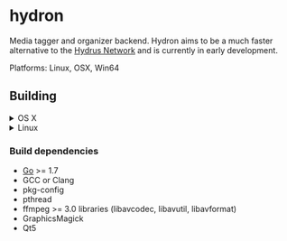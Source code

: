 # hydron
Media tagger and organizer backend.
Hydron aims to be a much faster alternative to the
[Hydrus Network](https://github.com/hydrusnetwork/hydrus) and is currently in
early development.

Platforms: Linux, OSX, Win64

## Building

<!--<details>
	<summary>Windows</summary>
	While it is possible to compile binaries on Windows with MinGW/MSYS2 similar
	to how you would on Unix-like systems, it is a huge pain in the ass.
	Just download statically precompiled binaries from the
	<a href=https://github.com/bakape/hydron/releases>release page</a>.
</details>-->

<details><summary>OS X</summary>

- Install XCode
- Follow the Linux guide

</details>

<details><summary>Linux</summary>

- Install [QT SDK](https://download.qt.io/official_releases/qt/5.8/5.8.0/)
- Install package manager dependencies.
On a Debian-based system those would the following packages or similar:
`golang build-essential pkg-config libpth-dev libavcodec-dev libavutil-dev
libavformat-dev libgraphicsmagick1-dev`
- Set up a Go workspace (not needed with Go >= 1.8)
```
mkdir ~/go
echo 'export GOPATH=~/go' >> ~/.bashrc
. ~/.bashrc
```
- Add Go bin directory to your path
```
echo 'export PATH=$PATH:~/go/bin' >> ~/.bashrc
. ~/.bashrc
```
- Fetch and build dependencies with `make setup`
- Build hydron with `make all`.
The binaries will be located in the build directory.

</details>

### Build dependencies
* [Go](https://golang.org/doc/install) >= 1.7
* GCC or Clang
* pkg-config
* pthread
* ffmpeg >= 3.0 libraries (libavcodec, libavutil, libavformat)
* GraphicsMagick
* Qt5
